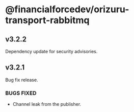 # @financialforcedev/orizuru-transport-rabbitmq

## v3.2.2

Dependency update for security advisories.

## v3.2.1

Bug fix release.

### BUGS FIXED

- Channel leak from the publisher.


